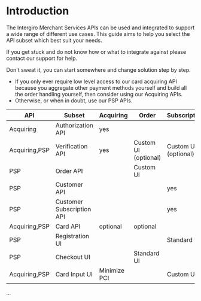 # Introduction
The Intergiro Merchant Services APIs can be used and integrated to support a wide range of different use cases. This guide aims to help you select the API subset which best suit your needs.

If you get stuck and do not know how or what to integrate against please contact our support for help.

Don't sweat it, you can start somewhere and change solution step by step.

- If you only ever require low level access to our card acquiring API because you aggregate other payment methods yourself and build all the order handling yourself, then consider using our Acquiring APIs.
- Otherwise, or when in doubt, use our PSP APIs.


| API           | Subset                    | Acquiring    | Order                | Subscription         |
|---------------|---------------------------|--------------|----------------------|----------------------|
| Acquiring     | Authorization API         | yes          |                      |                      |
| Acquiring,PSP | Verification API          | yes          | Custom UI (optional) | Custom UI (optional) |
| PSP           | Order API                 |              | Custom UI            |                      |
| PSP           | Customer API              |              |                      | yes                  |
| PSP           | Customer Subscription API |              |                      | yes                  |
| Acquiring,PSP | Card API                  | optional     | optional             |                      |
| PSP           | Registration UI           |              |                      | Standard UI          |
| PSP           | Checkout UI               |              | Standard UI          |                      |
| Acquiring,PSP | Card Input UI             | Minimize PCI |                      | Custom UI            |









...
<!-- ### Recurring payments
To be able to create subsequent payments without the need to enter card details each time, recurring payments can be used.

- [Recurring](../../integrate/acquiring/reference.html#recurring) payments by using [Authorization Creatable](../../integrate/acquiring/reference.html#authorization) through the [Authorization API](../../integrate/acquiring/api#authorization). 

### Authorization
The [Authorization API](../../integrate/acquiring/api#authorization) can be used to authorize payment transactions with or without you handling sensitive card information.

### Authorization with handling of sensitive card information
Use the [Authorization API](../../integrate/acquiring/api#authorization) with a [Card Creatable](../../integrate/acquiring/reference#card).
### Authorization without handling sensetive card information
A signed JWT can be obtained through the use of the [Card Input](...) which is then placed on the [Authorization Creatable](../../integrate/acquiring/reference#authorization).
        </p>
      </div>
      <div class="merchant hideable">
         <p>
### Customer
This section describes how the users of your services can be registered with contact information and credit/debit cards for future payments. It is possible to integrate directly towards our Customer API or by using the enbedable compenents for an easy UI solution.
        </p>
    <form>
      <div class="choice">
        <input type="radio" id="customerUi" value="customerUi" onclick="apiSelector(customerUi, [customerApi, 'customerChoice'])" name="secondChoice">
        <label for="customerUi">UI Solution</label>
        <input type="radio" id="customerApi" value="customerApi" onclick="apiSelector(customerApi, [customerUi, 'customerChoice'])" name="secondChoice">
        <label for="customerApi">API Solution</label>
      </div>  
    </form>
    <div class="customerChoice">
        <p>
            Please choose a integration method if you want to use Customer.
        </p>
    </div>
    <div class="hideable customerUi">
    <p>
#### Use one of the following integrations to register [customers](../reference/customer).
- For a UI based integration follow the steps described in [Customer Registration](./customer-registration).
- To integrate directly towards our API use [Creating a Customer](./create-customer).

#### There are several ways to change the information of a registered [customer](../reference/customer).



### Card input
### Payment method 
### Customer
#### Listing Customers
To get an array of all registered customers use [List Customers](./list-customers).
### Customer Order
To create an order for a registered [customer](../reference/customer), integration according to [Creating a Customer Order](./create-customer-order) is needed.
### Customer Subscriptions
[Customer Subscriptions](./customer-subscriptions) is used to create scheduled payments for your registered customers.
### Customer Page
The [Customer Page](../customer-page) is a personal page that is provided to all your customers, to make it easy to update payment and contact information, and to provide easy access to all orders associated to the customer.
        </p>
    <div class="customerApi">
    </div>
    </div>
      <p>
### Order
The creation of payments for ordered items are done by 
- the use of embeddable [Checkout](./checkout) component.
- by using the [Order](./order) API directly.
- [Customer orders](#customer-order) can be created for registered [Customers](#customer)
#### Order Operations
Interactions with existing orders can be done through [Change Order](./order#change-order), such as capturing, refunding or cancelling an order.
### Non-purchase Order
A [non-purchase order](./topup) is an [Order](./order) without an associated purchase.
      </p>
    </div>
  </div>
</body>
Don't sweat it, you can start somewhere and change solution step by step.

- If you only ever require low level access to our card acquiring API because you aggregate other payment methods yourself and build all the order handling yourself, then consider using our Acquiring APIs.
- Otherwise, or when in doubt, use our PSP APIs. -->

